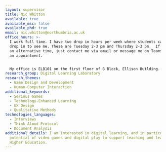 ```yaml
---
layout: supervisor
title: Nic Whitton
available: true
available_msc: false
available_phd: true
email: nic.whitton@northumbria.ac.uk
office_hours: >-
  I work full time. I have two drop in hours per week where students can just
  drop in to see me. These are Tuesday 2-3 pm and Thursday 2-3 pm.  If you need
  an alternative time, just contact me via email or message me on Teams to make
  an appointment.


  My office is ELB101 on the first floor of B Block, Ellison Building.
research_group: Digital Learning Laboratory
research_themes:
  - Game Design and Development
  - Human-Computer Interaction
additional_keywords:
  - Serious Games
  - Technology-Enhanced Learning
  - UX Design
  - Qualitative Methods
technologies_languages:
  - Interviews
  - Think Aloud Protocol
  - Document Analysis
additional_details: I am interested in digital learning, and in particular the
  potential of video games and digital play to support teaching and learning in
  Higher Education.
---
```

